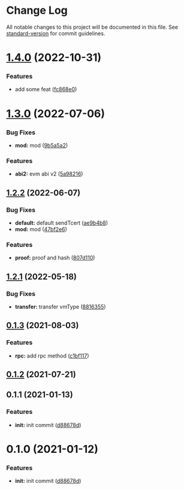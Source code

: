 # Change Log

All notable changes to this project will be documented in this file. See [standard-version](https://github.com/conventional-changelog/standard-version) for commit guidelines.

<a name="1.4.0"></a>
# [1.4.0](http://git.hyperchain.cn/hyperchain/gosdk/compare/v1.3.0...v1.4.0) (2022-10-31)


### Features

* add some feat ([fc868e0](http://git.hyperchain.cn/hyperchain/gosdk/commits/fc868e0))



<a name="1.3.0"></a>
# [1.3.0](http://git.hyperchain.cn/hyperchain/gosdk/compare/v1.2.2...v1.3.0) (2022-07-06)


### Bug Fixes

* **mod:** mod ([9b5a5a2](http://git.hyperchain.cn/hyperchain/gosdk/commits/9b5a5a2))


### Features

* **abi2:** evm abi v2 ([5a98216](http://git.hyperchain.cn/hyperchain/gosdk/commits/5a98216))



<a name="1.2.2"></a>
## [1.2.2](http://git.hyperchain.cn/hyperchain/gosdk/compare/v1.2.1...v1.2.2) (2022-06-07)


### Bug Fixes

* **default:** default sendTcert ([ae9b4b8](http://git.hyperchain.cn/hyperchain/gosdk/commits/ae9b4b8))
* **mod:** mod ([47bf2e6](http://git.hyperchain.cn/hyperchain/gosdk/commits/47bf2e6))


### Features

* **proof:** proof and hash ([807d110](http://git.hyperchain.cn/hyperchain/gosdk/commits/807d110))



<a name="1.2.1"></a>
## [1.2.1](http://git.hyperchain.cn/hyperchain/gosdk/compare/v1.2.0...v1.2.1) (2022-05-18)


### Bug Fixes

* **transfer:** transfer vmType ([8816355](http://git.hyperchain.cn/hyperchain/gosdk/commits/8816355))



<a name="0.1.3"></a>
## [0.1.3](http://git.hyperchain.cn/hyperchain/gosdk/compare/v0.1.2...v0.1.3) (2021-08-03)


### Features

* **rpc:** add rpc method ([c1bf117](http://git.hyperchain.cn/hyperchain/gosdk/commits/c1bf117))



<a name="0.1.2"></a>
## [0.1.2](http://git.hyperchain.cn/hyperchain/gosdk/compare/v0.1.1...v0.1.2) (2021-07-21)



<a name="0.1.1"></a>
## 0.1.1 (2021-01-13)


### Features

* **init:** init commit ([d88678d](http://git.hyperchain.cn/hyperchain/gosdk/commits/d88678d))



<a name="0.1.0"></a>
# 0.1.0 (2021-01-12)


### Features

* **init:** init commit ([d88678d](http://git.hyperchain.cn/hyperchain/gosdk/commits/d88678d))
